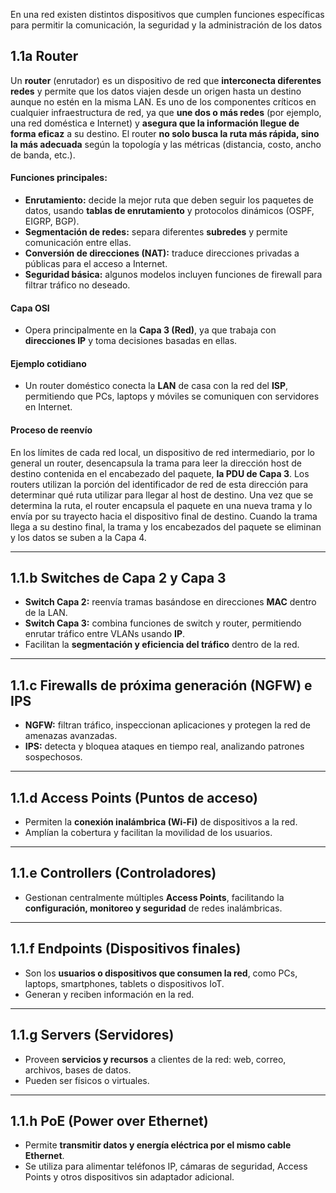 En una red existen distintos dispositivos que cumplen funciones específicas para permitir la comunicación, la seguridad y la administración de los datos

## 1.1a Router

Un **router** (enrutador) es un dispositivo de red que **interconecta diferentes redes** y permite que los datos viajen desde un origen hasta un destino aunque no estén en la misma LAN. Es uno de los componentes críticos en cualquier infraestructura de red, ya que **une dos o más redes** (por ejemplo, una red doméstica e Internet) y **asegura que la información llegue de forma eficaz** a su destino. El router **no solo busca la ruta más rápida, sino la más adecuada** según la topología y las métricas (distancia, costo, ancho de banda, etc.).
#### Funciones principales:
- **Enrutamiento:** decide la mejor ruta que deben seguir los paquetes de datos, usando **tablas de enrutamiento** y protocolos dinámicos (OSPF, EIGRP, BGP).  
- **Segmentación de redes:** separa diferentes **subredes** y permite comunicación entre ellas.  
- **Conversión de direcciones (NAT):** traduce direcciones privadas a públicas para el acceso a Internet.  
- **Seguridad básica:** algunos modelos incluyen funciones de firewall para filtrar tráfico no deseado.  
#### Capa OSI
- Opera principalmente en la **Capa 3 (Red)**, ya que trabaja con **direcciones IP** y toma decisiones basadas en ellas.  
#### Ejemplo cotidiano
- Un router doméstico conecta la **LAN** de casa con la red del **ISP**, permitiendo que PCs, laptops y móviles se comuniquen con servidores en Internet.  

#### Proceso de reenvío
En los límites de cada red local, un dispositivo de red intermediario, por lo general un router, desencapsula la trama para leer la dirección host de destino contenida en el encabezado del paquete, **la PDU de Capa 3**. Los routers utilizan la porción del identificador de red de esta dirección para determinar qué ruta utilizar para llegar al host de destino. Una
vez que se determina la ruta, el router encapsula el paquete en una nueva trama y lo envía por su trayecto hacia el dispositivo final de destino. Cuando la trama llega a su destino final, la trama y los encabezados del paquete se eliminan y los datos se suben a la Capa 4.

---
## 1.1.b Switches de Capa 2 y Capa 3

- **Switch Capa 2:** reenvía tramas basándose en direcciones **MAC** dentro de la LAN.
- **Switch Capa 3:** combina funciones de switch y router, permitiendo enrutar tráfico entre VLANs usando **IP**.
- Facilitan la **segmentación y eficiencia del tráfico** dentro de la red.
---
## 1.1.c Firewalls de próxima generación (NGFW) e IPS

- **NGFW:** filtran tráfico, inspeccionan aplicaciones y protegen la red de amenazas avanzadas.
- **IPS:** detecta y bloquea ataques en tiempo real, analizando patrones sospechosos.
--- 
## 1.1.d Access Points (Puntos de acceso)

- Permiten la **conexión inalámbrica (Wi-Fi)** de dispositivos a la red.
- Amplían la cobertura y facilitan la movilidad de los usuarios.
---
## 1.1.e Controllers (Controladores)

- Gestionan centralmente múltiples **Access Points**, facilitando la **configuración, monitoreo y seguridad** de redes inalámbricas.
---
## 1.1.f Endpoints (Dispositivos finales)

- Son los **usuarios o dispositivos que consumen la red**, como PCs, laptops, smartphones, tablets o dispositivos IoT.
- Generan y reciben información en la red.
--- 
## 1.1.g Servers (Servidores)

- Proveen **servicios y recursos** a clientes de la red: web, correo, archivos, bases de datos.
- Pueden ser físicos o virtuales.
---
## 1.1.h PoE (Power over Ethernet)

- Permite **transmitir datos y energía eléctrica por el mismo cable Ethernet**.
- Se utiliza para alimentar teléfonos IP, cámaras de seguridad, Access Points y otros dispositivos sin adaptador adicional.